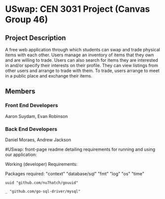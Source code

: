 # USwap: CEN 3031 Project (Canvas Group 46)

## Project Description
A free web application through which students can swap and trade physical items with each other. Users manage an inventory of items that they own and are willing to trade. Users can also search for items they are interested in and/or specify their interests on their profile. They can view listings from other users and arrange to trade with them. To trade, users arrange to meet in a public place and exchange their items. 
## Members
### Front End Developers
Aaron Suydam,
Evan Robinson
### Back End Developers
Daniel Moraes,
Andrew Jackson



#USwap: front-page readme detailing requirements for running and using our application:

Working (developer) Requirements:

Packages required:
"context"
	"database/sql"
	"fmt"
	"log"
	"os"
	"time"

	uuid "github.com/nu7hatch/gouuid"

	_ "github.com/go-sql-driver/mysql"


